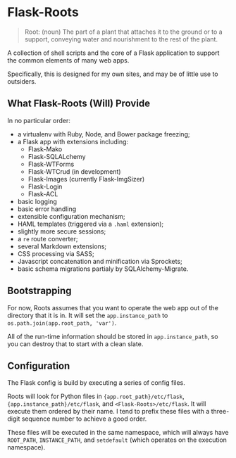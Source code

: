 Flask-Roots
===========

> Root: (noun) The part of a plant that attaches it to the ground or to a support, conveying water and nourishment to the rest of the plant.

A collection of shell scripts and the core of a Flask application to support the common elements of many web apps.

Specifically, this is designed for my own sites, and may be of little use to outsiders.


What Flask-Roots (Will) Provide
-------------------------------

In no particular order:

- a virtualenv with Ruby, Node, and Bower package freezing;
- a Flask app with extensions including:
    - Flask-Mako
    - Flask-SQLALchemy
    - Flask-WTForms
    - Flask-WTCrud (in development)
    - Flask-Images (currently Flask-ImgSizer)
    - Flask-Login
    - Flask-ACL
- basic logging
- basic error handling
- extensible configuration mechanism;
- HAML templates (triggered via a `.haml` extension);
- slightly more secure sessions;
- a `re` route converter;
- several Markdown extensions;
- CSS processing via SASS;
- Javascript concatenation and minification via Sprockets;
- basic schema migrations partialy by SQLAlchemy-Migrate.


Bootstrapping
-------------

For now, Roots assumes that you want to operate the web app out of the directory that it is in. It will set the `app.instance_path` to `os.path.join(app.root_path, 'var')`.

All of the run-time information should be stored in `app.instance_path`, so you can destroy that to start with a clean slate.


Configuration
-------------

The Flask config is build by executing a series of config files.

Roots will look for Python files in `{app.root_path}/etc/flask`, `{app.instance_path}/etc/flask`, and `<Flask-Roots>/etc/flask`. It will execute them ordered by their name. I tend to prefix these files with a three-digit sequence number to achieve a good order.

These files will be executed in the same namespace, which will always have `ROOT_PATH`, `INSTANCE_PATH`, and `setdefault` (which operates on the execution namespace).


